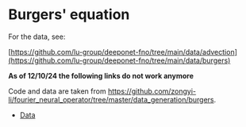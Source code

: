 # Burgers' equation
For the data, see:

[https://github.com/lu-group/deeponet-fno/tree/main/data/advection](https://github.com/lu-group/deeponet-fno/tree/main/data/burgers)

**As of 12/10/24 the following links do not work anymore**

Code and data are taken from https://github.com/zongyi-li/fourier_neural_operator/tree/master/data_generation/burgers.

- [Data](https://drive.google.com/drive/folders/1Pekes7BJaRTix591fhAb76GjdE2JLPX8?usp=sharing)

